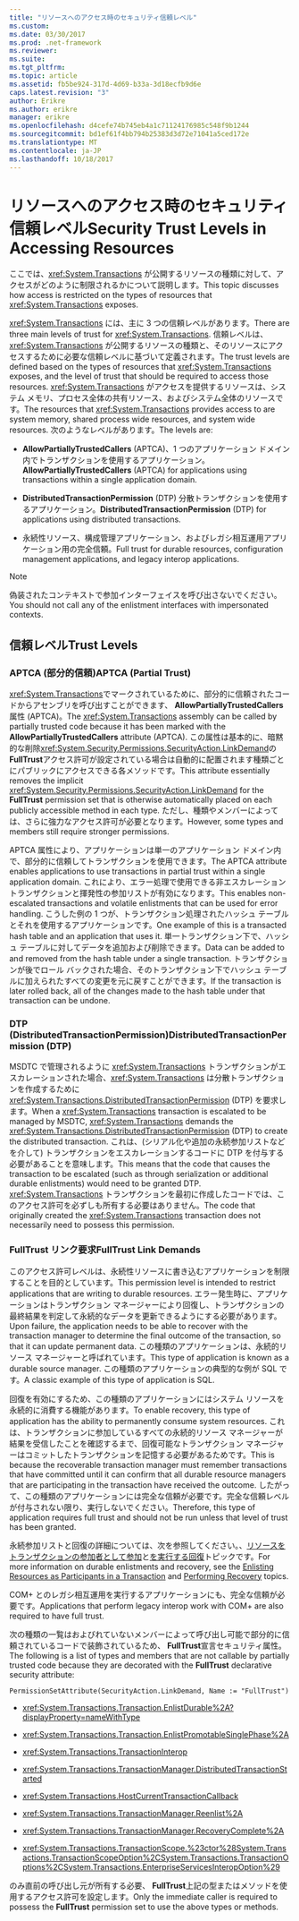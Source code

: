 ```yaml
---
title: "リソースへのアクセス時のセキュリティ信頼レベル"
ms.custom: 
ms.date: 03/30/2017
ms.prod: .net-framework
ms.reviewer: 
ms.suite: 
ms.tgt_pltfrm: 
ms.topic: article
ms.assetid: fb5be924-317d-4d69-b33a-3d18ecfb9d6e
caps.latest.revision: "3"
author: Erikre
ms.author: erikre
manager: erikre
ms.openlocfilehash: d4cefe74b745eb4a1c71124176985c548f9b1244
ms.sourcegitcommit: bd1ef61f4bb794b25383d3d72e71041a5ced172e
ms.translationtype: MT
ms.contentlocale: ja-JP
ms.lasthandoff: 10/18/2017
---
```

# <a name="security-trust-levels-in-accessing-resources"></a><span data-ttu-id="2e481-102">リソースへのアクセス時のセキュリティ信頼レベル</span><span class="sxs-lookup"><span data-stu-id="2e481-102">Security Trust Levels in Accessing Resources</span></span>
<span data-ttu-id="2e481-103">ここでは、<xref:System.Transactions> が公開するリソースの種類に対して、アクセスがどのように制限されるかについて説明します。</span><span class="sxs-lookup"><span data-stu-id="2e481-103">This topic discusses how access is restricted on the types of resources that <xref:System.Transactions> exposes.</span></span>  
  
 <span data-ttu-id="2e481-104"><xref:System.Transactions> には、主に 3 つの信頼レベルがあります。</span><span class="sxs-lookup"><span data-stu-id="2e481-104">There are three main levels of trust for <xref:System.Transactions>.</span></span> <span data-ttu-id="2e481-105">信頼レベルは、<xref:System.Transactions> が公開するリソースの種類と、そのリソースにアクセスするために必要な信頼レベルに基づいて定義されます。</span><span class="sxs-lookup"><span data-stu-id="2e481-105">The trust levels are defined based on the types of resources that <xref:System.Transactions> exposes, and the level of trust that should be required to access those resources.</span></span> <span data-ttu-id="2e481-106"><xref:System.Transactions> がアクセスを提供するリソースは、システム メモリ、プロセス全体の共有リソース、およびシステム全体のリソースです。</span><span class="sxs-lookup"><span data-stu-id="2e481-106">The resources that <xref:System.Transactions> provides access to are system memory, shared process wide resources, and system wide resources.</span></span> <span data-ttu-id="2e481-107">次のようなレベルがあります。</span><span class="sxs-lookup"><span data-stu-id="2e481-107">The levels are:</span></span>  
  
-   <span data-ttu-id="2e481-108">**AllowPartiallyTrustedCallers** (APTCA)、1 つのアプリケーション ドメイン内でトランザクションを使用するアプリケーション。</span><span class="sxs-lookup"><span data-stu-id="2e481-108">**AllowPartiallyTrustedCallers** (APTCA) for applications using transactions within a single application domain.</span></span>  
  
-   <span data-ttu-id="2e481-109">**DistributedTransactionPermission** (DTP) 分散トランザクションを使用するアプリケーション。</span><span class="sxs-lookup"><span data-stu-id="2e481-109">**DistributedTransactionPermission** (DTP) for applications using distributed transactions.</span></span>  
  
-   <span data-ttu-id="2e481-110">永続性リソース、構成管理アプリケーション、およびレガシ相互運用アプリケーション用の完全信頼。</span><span class="sxs-lookup"><span data-stu-id="2e481-110">Full trust for durable resources, configuration management applications, and legacy interop applications.</span></span>  
  
> [!NOTE]
>  <span data-ttu-id="2e481-111">偽装されたコンテキストで参加インターフェイスを呼び出さないでください。</span><span class="sxs-lookup"><span data-stu-id="2e481-111">You should not call any of the enlistment interfaces with impersonated contexts.</span></span>  
  
## <a name="trust-levels"></a><span data-ttu-id="2e481-112">信頼レベル</span><span class="sxs-lookup"><span data-stu-id="2e481-112">Trust Levels</span></span>  
  
### <a name="aptca-partial-trust"></a><span data-ttu-id="2e481-113">APTCA (部分的信頼)</span><span class="sxs-lookup"><span data-stu-id="2e481-113">APTCA (Partial Trust)</span></span>  
 <span data-ttu-id="2e481-114"><xref:System.Transactions>でマークされているために、部分的に信頼されたコードからアセンブリを呼び出すことができます、 **AllowPartiallyTrustedCallers**属性 (APTCA)。</span><span class="sxs-lookup"><span data-stu-id="2e481-114">The <xref:System.Transactions> assembly can be called by partially trusted code because it has been marked with the **AllowPartiallyTrustedCallers** attribute (APTCA).</span></span> <span data-ttu-id="2e481-115">この属性は基本的に、暗黙的な削除<xref:System.Security.Permissions.SecurityAction.LinkDemand>の**FullTrust**アクセス許可が設定されている場合は自動的に配置されます種類ごとにパブリックにアクセスできる各メソッドです。</span><span class="sxs-lookup"><span data-stu-id="2e481-115">This attribute essentially removes the implicit <xref:System.Security.Permissions.SecurityAction.LinkDemand> for the **FullTrust** permission set that is otherwise automatically placed on each publicly accessible method in each type.</span></span> <span data-ttu-id="2e481-116">ただし、種類やメンバーによっては、さらに強力なアクセス許可が必要となります。</span><span class="sxs-lookup"><span data-stu-id="2e481-116">However, some types and members still require stronger permissions.</span></span>  
  
 <span data-ttu-id="2e481-117">APTCA 属性により、アプリケーションは単一のアプリケーション ドメイン内で、部分的に信頼してトランザクションを使用できます。</span><span class="sxs-lookup"><span data-stu-id="2e481-117">The APTCA attribute enables applications to use transactions in partial trust within a single application domain.</span></span> <span data-ttu-id="2e481-118">これにより、エラー処理で使用できる非エスカレーション トランザクションと揮発性の参加リストが有効になります。</span><span class="sxs-lookup"><span data-stu-id="2e481-118">This enables non-escalated transactions and volatile enlistments that can be used for error handling.</span></span> <span data-ttu-id="2e481-119">こうした例の 1 つが、トランザクション処理されたハッシュ テーブルとそれを使用するアプリケーションです。</span><span class="sxs-lookup"><span data-stu-id="2e481-119">One example of this is a transacted hash table and an application that uses it.</span></span> <span data-ttu-id="2e481-120">単一トランザクション下で、ハッシュ テーブルに対してデータを追加および削除できます。</span><span class="sxs-lookup"><span data-stu-id="2e481-120">Data can be added to and removed from the hash table under a single transaction.</span></span> <span data-ttu-id="2e481-121">トランザクションが後でロール バックされた場合、そのトランザクション下でハッシュ テーブルに加えられたすべての変更を元に戻すことができます。</span><span class="sxs-lookup"><span data-stu-id="2e481-121">If the transaction is later rolled back, all of the changes made to the hash table under that transaction can be undone.</span></span>  
  
### <a name="distributedtransactionpermission-dtp"></a><span data-ttu-id="2e481-122">DTP (DistributedTransactionPermission)</span><span class="sxs-lookup"><span data-stu-id="2e481-122">DistributedTransactionPermission (DTP)</span></span>  
 <span data-ttu-id="2e481-123">MSDTC で管理されるように <xref:System.Transactions> トランザクションがエスカレーションされた場合、<xref:System.Transactions> は分散トランザクションを作成するために <xref:System.Transactions.DistributedTransactionPermission> (DTP) を要求します。</span><span class="sxs-lookup"><span data-stu-id="2e481-123">When a <xref:System.Transactions> transaction is escalated to be managed by MSDTC, <xref:System.Transactions> demands the <xref:System.Transactions.DistributedTransactionPermission> (DTP) to create the distributed transaction.</span></span> <span data-ttu-id="2e481-124">これは、(シリアル化や追加の永続参加リストなどを介して) トランザクションをエスカレーションするコードに DTP を付与する必要があることを意味します。</span><span class="sxs-lookup"><span data-stu-id="2e481-124">This means that the code that causes the transaction to be escalated (such as through serialization or additional durable enlistments) would need to be granted DTP.</span></span> <span data-ttu-id="2e481-125"><xref:System.Transactions> トランザクションを最初に作成したコードでは、このアクセス許可を必ずしも所有する必要はありません。</span><span class="sxs-lookup"><span data-stu-id="2e481-125">The code that originally created the <xref:System.Transactions> transaction does not necessarily need to possess this permission.</span></span>  
  
### <a name="fulltrust-link-demands"></a><span data-ttu-id="2e481-126">FullTrust リンク要求</span><span class="sxs-lookup"><span data-stu-id="2e481-126">FullTrust Link Demands</span></span>  
 <span data-ttu-id="2e481-127">このアクセス許可レベルは、永続性リソースに書き込むアプリケーションを制限することを目的としています。</span><span class="sxs-lookup"><span data-stu-id="2e481-127">This permission level is intended to restrict applications that are writing to durable resources.</span></span> <span data-ttu-id="2e481-128">エラー発生時に、アプリケーションはトランザクション マネージャーにより回復し、トランザクションの最終結果を判定して永続的なデータを更新できるようにする必要があります。</span><span class="sxs-lookup"><span data-stu-id="2e481-128">Upon failure, the application needs to be able to recover with the transaction manager to determine the final outcome of the transaction, so that it can update permanent data.</span></span> <span data-ttu-id="2e481-129">この種類のアプリケーションは、永続的リソース マネージャーと呼ばれています。</span><span class="sxs-lookup"><span data-stu-id="2e481-129">This type of application is known as a durable source manager.</span></span> <span data-ttu-id="2e481-130">この種類のアプリケーションの典型的な例が SQL です。</span><span class="sxs-lookup"><span data-stu-id="2e481-130">A classic example of this type of application is SQL.</span></span>  
  
 <span data-ttu-id="2e481-131">回復を有効にするため、この種類のアプリケーションにはシステム リソースを永続的に消費する機能があります。</span><span class="sxs-lookup"><span data-stu-id="2e481-131">To enable recovery, this type of application has the ability to permanently consume system resources.</span></span> <span data-ttu-id="2e481-132">これは、トランザクションに参加しているすべての永続的リソース マネージャーが結果を受信したことを確認するまで、回復可能なトランザクション マネージャーはコミットしたトランザクションを記憶する必要があるためです。</span><span class="sxs-lookup"><span data-stu-id="2e481-132">This is because the recoverable transaction manager must remember transactions that have committed until it can confirm that all durable resource managers that are participating in the transaction have received the outcome.</span></span> <span data-ttu-id="2e481-133">したがって、この種類のアプリケーションには完全な信頼が必要です。完全な信頼レベルが付与されない限り、実行しないでください。</span><span class="sxs-lookup"><span data-stu-id="2e481-133">Therefore, this type of application requires full trust and should not be run unless that level of trust has been granted.</span></span>  
  
 <span data-ttu-id="2e481-134">永続参加リストと回復の詳細については、次を参照してください。、[リソースをトランザクションの参加者として参加](../../../../docs/framework/data/transactions/enlisting-resources-as-participants-in-a-transaction.md)と[を実行する回復](../../../../docs/framework/data/transactions/performing-recovery.md)トピックです。</span><span class="sxs-lookup"><span data-stu-id="2e481-134">For more information on durable enlistments and recovery, see the [Enlisting Resources as Participants in a Transaction](../../../../docs/framework/data/transactions/enlisting-resources-as-participants-in-a-transaction.md) and [Performing Recovery](../../../../docs/framework/data/transactions/performing-recovery.md) topics.</span></span>  
  
 <span data-ttu-id="2e481-135">COM+ とのレガシ相互運用を実行するアプリケーションにも、完全な信頼が必要です。</span><span class="sxs-lookup"><span data-stu-id="2e481-135">Applications that perform legacy interop work with COM+ are also required to have full trust.</span></span>  
  
 <span data-ttu-id="2e481-136">次の種類の一覧はおよびれていないメンバーによって呼び出し可能で部分的に信頼されているコードで装飾されているため、 **FullTrust**宣言セキュリティ属性。</span><span class="sxs-lookup"><span data-stu-id="2e481-136">The following is a list of types and members that are not callable by partially trusted code because they are decorated with the **FullTrust** declarative security attribute:</span></span>  
  
 `PermissionSetAttribute(SecurityAction.LinkDemand, Name := "FullTrust")`  
  
-   <xref:System.Transactions.Transaction.EnlistDurable%2A?displayProperty=nameWithType>  
  
-   <xref:System.Transactions.Transaction.EnlistPromotableSinglePhase%2A>  
  
-   <xref:System.Transactions.TransactionInterop>  
  
-   <xref:System.Transactions.TransactionManager.DistributedTransactionStarted>  
  
-   <xref:System.Transactions.HostCurrentTransactionCallback>  
  
-   <xref:System.Transactions.TransactionManager.Reenlist%2A>  
  
-   <xref:System.Transactions.TransactionManager.RecoveryComplete%2A>  
  
-   <xref:System.Transactions.TransactionScope.%23ctor%28System.Transactions.TransactionScopeOption%2CSystem.Transactions.TransactionOptions%2CSystem.Transactions.EnterpriseServicesInteropOption%29>  
  
 <span data-ttu-id="2e481-137">のみ直前の呼び出し元が所有する必要、 **FullTrust**上記の型またはメソッドを使用するアクセス許可を設定します。</span><span class="sxs-lookup"><span data-stu-id="2e481-137">Only the immediate caller is required to possess the **FullTrust** permission set to use the above types or methods.</span></span>
